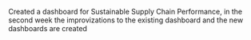 Created a dashboard for Sustainable Supply Chain Performance, in the second week the improvizations to the existing dashboard and the new dashboards are created 
